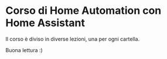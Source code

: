 # Corso di Home Automation con Home Assistant

Il corso è diviso in diverse lezioni, una per ogni cartella.


Buona lettura :)
